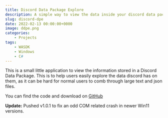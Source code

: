 ```yaml
---
title: Discord Data Package Explore
description: A simple way to view the data inside your discord data package.
slug: discord-dpe
date: 2022-02-13 00:00:00+0000
image: ddpe.png
categories:
    - Projects
tags:
    - WASDK
    - Windows
    - C#
---
```


This is a small little application to view the information stored in a Discord Data Package. This is to help users easily explore the data discord has on them, as it can be hard for normal users to comb through large text and json files.

You can find the code and download on [GitHub](https://github.com/EpsiRho/Discord-Data-Package-Explorer)

**Update:** Pushed v1.0.1 to fix an odd COM related crash in newer Win11 versions.
